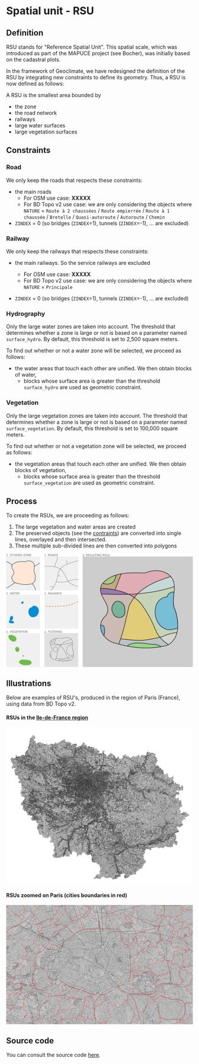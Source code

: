 # Spatial unit - RSU



## Definition

RSU stands for "Reference Spatial Unit". This spatial scale, which was introduced as part of the MAPUCE project (see Bocher), was initially based on the cadastral plots.

In the framework of Geoclimate, we have redesigned the definition of the RSU by integrating new constraints to define its geometry. Thus, a RSU is now defined as follows:

A RSU is the smallest area bounded by
- the zone
- the road network
- railways
- large water surfaces
- large vegetation surfaces



## Constraints

### Road

We only keep the roads that respects these constraints: 

- the main roads
  - For OSM use case: **XXXXX**
  - For BD Topo v2 use case: we are only considering the objects where `NATURE` = `Route à 2
    chaussées` / `Route empierrée` / `Route à 1 chaussée` / `Bretelle` / `Quasi-autoroute` /
    `Autoroute` / `Chemin`
- `ZINDEX` = 0 (so bridges (`ZINDEX`=1), tunnels (`ZINDEX`=-1), ... are excluded)

### Railway

We only keep the railways that respects these constraints: 

- the main railways. So the service railways are excluded
  - For OSM use case: **XXXXX**
  - For BD Topo v2 use case: we are only considering the objects where `NATURE` = `Principale`

- `ZINDEX` = 0 (so bridges (`ZINDEX`=1), tunnels (`ZINDEX`=-1), ... are excluded)



### Hydrography

Only the large water zones are taken into account. The threshold that determines whether a zone is large or not is based on a parameter named `surface_hydro`. By default, this threshold is set to 2,500 square meters.

To find out whether or not a water zone will be selected, we proceed as follows:

- the water areas that touch each other are unified. We then obtain blocks of water,
  - blocks whose surface area is greater than the threshold `surface_hydro` are used as geometric constraint.

### Vegetation

Only the large vegetation zones are taken into account. The threshold that determines whether a zone is large or not is based on a parameter named `surface_vegetation`. By default, this threshold is set to 100,000 square meters.

To find out whether or not a vegetation zone will be selected, we proceed as follows:
- the vegetation areas that touch each other are unified. We then obtain blocks of vegetation,
  - blocks whose surface area is greater than the threshold `surface_vegetation` are used as geometric constraint.

## Process

To create the RSUs, we are proceeding as follows:

1. The large vegetation and water areas are created
2. The preserved objects (see the [contraints](#constraints)) are converted into single lines, overlayed and then intersected.
3. These multiple sub-divided lines are then converted into polygons

![rsu_generation](../../resources/images/chain_documentation/rsu_generation.png)

## Illustrations

Below are examples of RSU's, produced in the region of Paris (France), using data from BD Topo v2.

#### RSUs in the [Ile-de-France region](https://www.openstreetmap.org/relation/8649)

![USR_IDF](../../resources/images/chain_documentation/USR_IDF.png)

#### RSUs zoomed on Paris (cities boundaries in red)

![USR_Paris_with_limits_cities](../../resources/images/chain_documentation/USR_Paris_with_limits_cities.png)



## Source code

You can consult the source code [here](https://github.com/orbisgis/geoclimate/blob/master/geoindicators/src/main/groovy/org/orbisgis/orbisprocess/geoclimate/geoindicators/SpatialUnits.groovy).